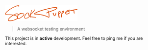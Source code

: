 ![alt text](https://raw.githubusercontent.com/sockpuppetapp/sockpuppet/master/web/src/assets/logo-words.png)

> A websocket testing environment


This project is in **active** development. Feel free to ping me if you are interested.
